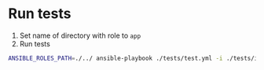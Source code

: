 Run tests
=========

1. Set name of directory with role to `app`
2. Run tests
```bash
ANSIBLE_ROLES_PATH=./../ ansible-playbook ./tests/test.yml -i ./tests/inventory
```
